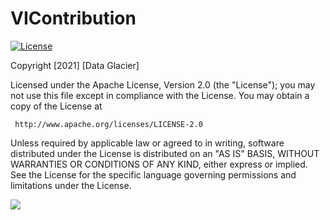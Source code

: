 # VIContribution

[![License](https://img.shields.io/badge/License-Apache%202.0-orange.svg)](https://opensource.org/licenses/Apache-2.0)


 Copyright [2021] [Data Glacier]

   Licensed under the Apache License, Version 2.0 (the "License");
   you may not use this file except in compliance with the License.
   You may obtain a copy of the License at

     http://www.apache.org/licenses/LICENSE-2.0

   Unless required by applicable law or agreed to in writing, software
   distributed under the License is distributed on an "AS IS" BASIS,
   WITHOUT WARRANTIES OR CONDITIONS OF ANY KIND, either express or implied.
   See the License for the specific language governing permissions and
   limitations under the License.

![](https://media-exp1.licdn.com/dms/image/C560BAQEycxIjAb5j9A/company-logo_100_100/0/1608048063919?e=1619049600&v=beta&t=mJ2rOooNfB1RV50KK3aED5mhoXwGaTAiI0egPzVBKZE)

